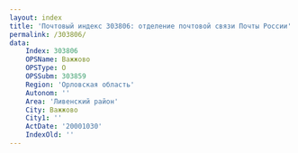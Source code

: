 ```yaml
---
layout: index
title: 'Почтовый индекс 303806: отделение почтовой связи Почты России'
permalink: /303806/
data:
    Index: 303806
    OPSName: Важжово
    OPSType: О
    OPSSubm: 303859
    Region: 'Орловская область'
    Autonom: ''
    Area: 'Ливенский район'
    City: Важжово
    City1: ''
    ActDate: '20001030'
    IndexOld: ''
---
```

